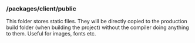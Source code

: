 ### /packages/client/public

This folder stores static files. They will be directly copied to the production build folder (when building the project) without the compiler doing anything to them. Useful for images, fonts etc.
